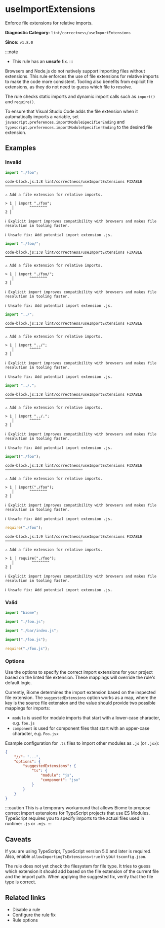# useImportExtensions

Enforce file extensions for relative imports.

**Diagnostic Category:** `lint/correctness/useImportExtensions`

**Since:** `v1.8.0`

:::note
- This rule has an **unsafe** fix.
:::

Browsers and Node.js do not natively support importing files without extensions. This rule enforces the use of file extensions for relative imports to make the code more consistent. Tooling also benefits from explicit file extensions, as they do not need to guess which file to resolve.

The rule checks static imports and dynamic import calls such as `import()` and `require()`.

To ensure that Visual Studio Code adds the file extension when it automatically imports a variable, set `javascript.preferences.importModuleSpecifierEnding` and `typescript.preferences.importModuleSpecifierEnding` to the desired file extension.

## Examples

### Invalid

```js
import "./foo";
```
```
code-block.js:1:8 lint/correctness/useImportExtensions FIXABLE ━━━━━━━━━━━━━━━━━━━━━━━━━━━━━━━━━━━

⚠ Add a file extension for relative imports.

> 1 │ import "./foo";
   │       ^^^^^^^^
2 │ 

ℹ Explicit import improves compatibility with browsers and makes file resolution in tooling faster.

ℹ Unsafe fix: Add potential import extension .js.
```

```js
import "./foo/";
```
```
code-block.js:1:8 lint/correctness/useImportExtensions FIXABLE ━━━━━━━━━━━━━━━━━━━━━━━━━━━━━━━━━━━

⚠ Add a file extension for relative imports.

> 1 │ import "./foo/";
   │       ^^^^^^^^
2 │ 

ℹ Explicit import improves compatibility with browsers and makes file resolution in tooling faster.

ℹ Unsafe fix: Add potential import extension .js.
```

```js
import "../";
```
```
code-block.js:1:8 lint/correctness/useImportExtensions FIXABLE ━━━━━━━━━━━━━━━━━━━━━━━━━━━━━━━━━━━

⚠ Add a file extension for relative imports.

> 1 │ import "../";
   │       ^^^^^
2 │ 

ℹ Explicit import improves compatibility with browsers and makes file resolution in tooling faster.

ℹ Unsafe fix: Add potential import extension .js.
```

```js
import "../.";
```
```
code-block.js:1:8 lint/correctness/useImportExtensions FIXABLE ━━━━━━━━━━━━━━━━━━━━━━━━━━━━━━━━━━━

⚠ Add a file extension for relative imports.

> 1 │ import "../.";
   │       ^^^^^
2 │ 

ℹ Explicit import improves compatibility with browsers and makes file resolution in tooling faster.

ℹ Unsafe fix: Add potential import extension .js.
```

```js
import("./foo");
```
```
code-block.js:1:8 lint/correctness/useImportExtensions FIXABLE ━━━━━━━━━━━━━━━━━━━━━━━━━━━━━━━━━━━

⚠ Add a file extension for relative imports.

> 1 │ import("./foo");
   │       ^^^^^^^^
2 │ 

ℹ Explicit import improves compatibility with browsers and makes file resolution in tooling faster.

ℹ Unsafe fix: Add potential import extension .js.
```

```js
require("./foo");
```
```
code-block.js:1:9 lint/correctness/useImportExtensions FIXABLE ━━━━━━━━━━━━━━━━━━━━━━━━━━━━━━━━━━━

⚠ Add a file extension for relative imports.

> 1 │ require("./foo");
   │        ^^^^^^^^
2 │ 

ℹ Explicit import improves compatibility with browsers and makes file resolution in tooling faster.

ℹ Unsafe fix: Add potential import extension .js.
```

### Valid

```js
import "biome";
```

```js
import "./foo.js";
```

```js
import "./bar/index.js";
```

```js
import("./foo.js");
```

```js
require("./foo.js");
```

### Options

Use the options to specify the correct import extensions for your project based on the linted file extension. These mappings will override the rule's default logic.

Currently, Biome determines the import extension based on the inspected file extension. The `suggestedExtensions` option works as a map, where the key is the source file extension and the value should provide two possible mappings for imports:

- `module` is used for module imports that start with a lower-case character, e.g. `foo.js`
- `component` is used for component files that start with an upper-case character, e.g. `Foo.jsx`

Example configuration for `.ts` files to import other modules as `.js` (or `.jsx`):

```json
{
    "//": "...",
    "options": {
        "suggestedExtensions": {
            "ts": {
                "module": "js",
                "component": "jsx"
            }
        }
    }
}
```

:::caution
This is a temporary workaround that allows Biome to propose correct import extensions for TypeScript projects that use ES Modules. TypeScript requires you to specify imports to the actual files used in runtime: `.js` or `.mjs`.
:::

## Caveats

If you are using TypeScript, TypeScript version 5.0 and later is required. Also, enable `allowImportingTsExtensions=true` in your `tsconfig.json`.

The rule does not yet check the filesystem for file type. It tries to guess which extension it should add based on the file extension of the current file and the import path. When applying the suggested fix, verify that the file type is correct.

## Related links

- Disable a rule
- Configure the rule fix
- Rule options